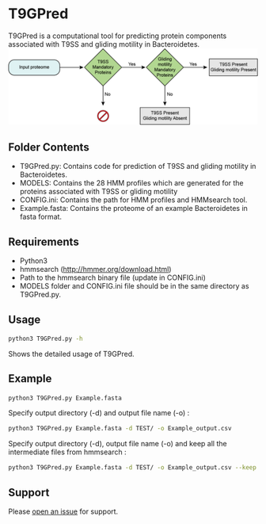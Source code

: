 # T9GPred

T9GPred is a computational tool for predicting protein components associated with T9SS and gliding motility in Bacteroidetes.
<img src="T9SS and gliding motility prediction.png">

## Folder Contents
- T9GPred.py: Contains code for prediction of T9SS and gliding motility in Bacteroidetes.
- MODELS: Contains the 28 HMM profiles which are generated for the proteins associated with T9SS or gliding motility 
- CONFIG.ini: Contains the path for HMM profiles and HMMsearch tool.
- Example.fasta: Contains the proteome of an example Bacteroidetes in fasta format.

## Requirements

- Python3
- hmmsearch (http://hmmer.org/download.html)
- Path to the hmmsearch binary file (update in CONFIG.ini)
- MODELS folder and CONFIG.ini file should be in the same directory as T9GPred.py.

## Usage

```sh
python3 T9GPred.py -h
```

Shows the detailed usage of T9GPred.

## Example 

```sh
python3 T9GPred.py Example.fasta
```
Specify output directory (-d) and output file name (-o) :

```sh
python3 T9GPred.py Example.fasta -d TEST/ -o Example_output.csv
```

Specify output directory (-d), output file name (-o) and keep all the intermediate files from hmmsearch :

```sh
python3 T9GPred.py Example.fasta -d TEST/ -o Example_output.csv --keep
```

## Support

Please [open an issue](https://github.com/asamallab/T9GPred/issues/new) for support.


